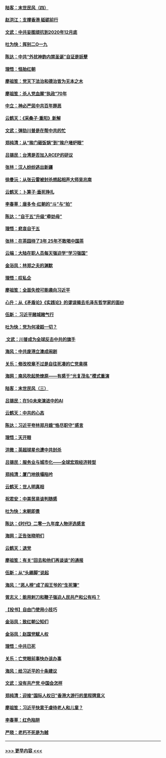 #### [陆客：末世民风（四）](../pages/nsc993/n11749203.md?t=12281355) 
#### [赵洪江：支撑香港 砥砺前行](../pages/nsc993/n11748482.md?t=12281355) 
#### [文武：中共妄图顽抗到2020年12月底](../pages/nsc993/n11748446.md?t=12281355) 
#### [吐为快：挥别二O一九](../pages/nsc993/n11748411.md?t=12281355) 
#### [陈达：中共“外扰神韵内禁圣诞”自证是妖孽](../pages/nsc993/n11748226.md?t=12281355) 
#### [理悟：怪胎红朝](../pages/nsc993/n11748206.md?t=12281355) 
#### [廖祖笙：党天下法治和德治皆为无本之木](../pages/nsc993/n11748135.md?t=12281355) 
#### [廖祖笙：杀人党血腥“执政”70年](../pages/nsc993/n11745144.md?t=12281355) 
#### [中立：神必严惩中共百年罪恶](../pages/nsc993/n11744970.md?t=12281355) 
#### [云鹤天：《采桑子‧重阳》新解](../pages/nsc993/n11744948.md?t=12281355) 
#### [文武：弹劾川普是在帮中共的忙](../pages/nsc993/n11744758.md?t=12281355) 
#### [郑纯清：从“挨门砸饭锅”到“挨户堵炉眼”](../pages/nsc993/n11744745.md?t=12281355) 
#### [吕锡民：台湾是否加入RCEP的研议](../pages/nsc993/n11744701.md?t=12281355) 
#### [张林：汉人纷纷逃出新疆](../pages/nsc993/n11743530.md?t=12281355) 
#### [徐曼沅：从张云雷被封杀想起相声大师吴兆南](../pages/nsc993/n11741816.md?t=12281355) 
#### [云鹤天：卜算子‧垂死挣扎](../pages/nsc993/n11739956.md?t=12281355) 
#### [李春草：唐多令‧红朝的“斗”与“拍”](../pages/nsc993/n11739830.md?t=12281355) 
#### [陈达：“自干五”升级“牵妨母”](../pages/nsc993/n11739724.md?t=12281355) 
#### [理悟：悲哀自干五](../pages/nsc993/n11739547.md?t=12281355) 
#### [张林：在茶园待了3年 25年不敢喝中国茶](../pages/nsc993/n11739240.md?t=12281355) 
#### [云端：大陆在职人员每天强迫学“学习强国”](../pages/nsc993/n11738735.md?t=12281355) 
#### [金浴凤：林郑之夫的渊默](../pages/nsc993/n11737735.md?t=12281355) 
#### [理悟：叹私企](../pages/nsc993/n11737715.md?t=12281355) 
#### [廖祖笙：全面失控可能袭向习近平](../pages/nsc993/n11737704.md?t=12281355) 
#### [心升：从《矛盾论》《实践论》的谬误揭去毛泽东哲学家的面纱](../pages/nsc993/n11736962.md?t=12281355) 
#### [伍新： 习近平赌城赌气行](../pages/nsc993/n11736929.md?t=12281355) 
#### [吐为快：党为何凌蹈一切？](../pages/nsc993/n11736915.md?t=12281355) 
#### [ 文武：川普成为全球反击中共的旗手](../pages/nsc993/n11736882.md?t=12281355) 
#### [海风：中共废港立澳成闹剧](../pages/nsc993/n11735857.md?t=12281355) 
#### [关乐：修改校章不过是自往死凑的亡党臭棋](../pages/nsc993/n11735097.md?t=12281355) 
#### [海网：南风吹起势燎原——有感于“光复茂名”模式重演](../pages/nsc993/n11732308.md?t=12281355) 
#### [陆客：末世民风（三）](../pages/nsc993/n11732211.md?t=12281355) 
#### [吕锡民：在5G未来演进中的AI](../pages/nsc993/n11730010.md?t=12281355) 
#### [云鹤天：中共的心态](../pages/nsc993/n11729906.md?t=12281355) 
#### [陈达：习近平夸林郑月娥“恪尽职守”感言](../pages/nsc993/n11729881.md?t=12281355) 
#### [理悟：天开眼](../pages/nsc993/n11729699.md?t=12281355) 
#### [洪微：英超球星也遭中共封杀](../pages/nsc993/n11727243.md?t=12281355) 
#### [吕锡民：服务业与城市化——全球宏观经济转型](../pages/nsc993/n11725845.md?t=12281355) 
#### [郑纯清：厦门地铁塌陷吟](../pages/nsc993/n11725813.md?t=12281355) 
#### [云鹤天：世人明真相](../pages/nsc993/n11725621.md?t=12281355) 
#### [祝君安：中美贸易谈判随感](../pages/nsc993/n11725609.md?t=12281355) 
#### [吐为快：末朝即景](../pages/nsc993/n11723365.md?t=12281355) 
#### [陈达：《时代》二零一九年度人物评选感言](../pages/nsc993/n11723337.md?t=12281355) 
#### [海网：正告张晓明们](../pages/nsc993/n11723228.md?t=12281355) 
#### [云鹤天：退党](../pages/nsc993/n11723056.md?t=12281355) 
#### [廖祖笙：有关“回去和他们再谈谈”的通报](../pages/nsc993/n11722442.md?t=12281355) 
#### [伍新：从“头踢脚”说起](../pages/nsc993/n11722429.md?t=12281355) 
#### [海风：“恶人榜”成了阎王爷的“生死簿”](../pages/nsc993/n11722272.md?t=12281355) 
#### [胥志义：能用剌刀和鞭子强迫人民共产和公有吗？](../pages/nsc993/n11720569.md?t=12281355) 
#### [【投书】自由门使用小技巧](../pages/nsc993/n11720180.md?t=12281355) 
#### [金浴凤：致红朝公知们](../pages/nsc993/n11720563.md?t=12281355) 
#### [金浴凤：赵国党赋人权](../pages/nsc993/n11720533.md?t=12281355) 
#### [理悟：中共已死](../pages/nsc993/n11720233.md?t=12281355) 
#### [关乐：亡党眼前事快办该办事](../pages/nsc993/n11719160.md?t=12281355) 
#### [海风：给习近平的十条建议](../pages/nsc993/n11717616.md?t=12281355) 
#### [文武：没有共产党 中国会怎样](../pages/nsc993/n11717584.md?t=12281355) 
#### [郑纯清：迎接“国际人权日”香港大游行的里程牌意义](../pages/nsc993/n11717417.md?t=12281355) 
#### [廖祖笙：习近平快意于虐待老人和儿童？](../pages/nsc993/n11715313.md?t=12281355) 
#### [李春草：红色陷阱](../pages/nsc993/n11715029.md?t=12281355) 
#### [严晓：老朽不死是为贼](../pages/nsc993/n11712910.md?t=12281355) 

----
#### [ >>> 更早内容 <<< ](../indexes/nsc993-earlier.md)

